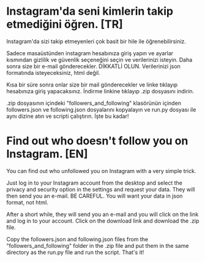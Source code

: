 # Instagram'da seni kimlerin takip etmediğini öğren. [TR]
Instagram'da sizi takip etmeyenleri çok basit bir hile ile öğrenebilirsiniz.

Sadece masaüstünden instagram hesabınıza giriş yapın ve ayarlar kısmından gizlilik ve güvenlik seçeneğini seçin ve verilerinizi isteyin. Daha sonra size bir e-mail gönderecekler. DİKKATLİ OLUN. Verilerinizi json formatında isteyeceksiniz, html değil.

Kısa bir süre sonra onlar size bir mail gönderecekler ve linke tıklayıp hesabınıza giriş yapacaksınız. İndirme linkine tıklayıp .zip dosyasını indirin.

.zip dosyasının içindeki "followers_and_following" klasörünün içinden followers.json ve following.json dosyalarını kopyalayın ve run.py dosyası ile aynı dizine atın ve scripti çalıştırın. İşte bu kadar!

# Find out who doesn't follow you on Instagram. [EN]
You can find out who unfollowed you on Instagram with a very simple trick.

Just log in to your Instagram account from the desktop and select the privacy and security option in the settings and request your data. They will then send you an e-mail. BE CAREFUL. You will want your data in json format, not html.

After a short while, they will send you an e-mail and you will click on the link and log in to your account. Click on the download link and download the .zip file.

Copy the followers.json and following.json files from the "followers_and_following" folder in the .zip file and put them in the same directory as the run.py file and run the script. That's it!

